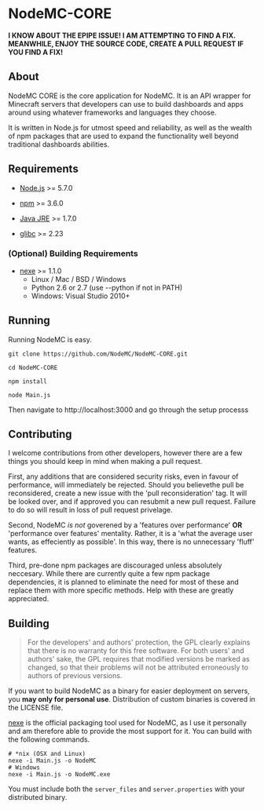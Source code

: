 # NodeMC-CORE

**I KNOW ABOUT THE EPIPE ISSUE! I AM ATTEMPTING TO FIND A FIX. MEANWHILE,
ENJOY THE SOURCE CODE, CREATE A PULL REQUEST IF YOU FIND A FIX!**

## About

NodeMC CORE is the core application for NodeMC. It is an API wrapper
for Minecraft servers that developers can use to build dashboards 
and apps around using whatever frameworks and languages they choose. 

It is written in Node.js for utmost speed and reliability, as well
as the wealth of npm packages that are used to expand the functionality
well beyond traditional dashboards abilities.

## Requirements

- [Node.js](https://nodejs.org/en/) >= 5.7.0

- [npm](https://www.npmjs.com/) >= 3.6.0

- [Java JRE](https://www.java.com/en/) >= 1.7.0

- [glibc](https://www.gnu.org/software/libc/) >= 2.23

### (Optional) Building Requirements

- [nexe](https://jaredallard.me/nexe/) >= 1.1.0
    - Linux / Mac / BSD / Windows
    - Python 2.6 or 2.7 (use --python if not in PATH)
    - Windows: Visual Studio 2010+
    
## Running

Running NodeMC is easy. 

```
git clone https://github.com/NodeMC/NodeMC-CORE.git

cd NodeMC-CORE

npm install

node Main.js
```

Then navigate to http://localhost:3000 and go through the setup processs

## Contributing

I welcome contributions from other developers, however there are a few
things you should keep in mind when making a pull request.

First, any additions that are considered security risks, even in favour of
performance, will immediately be rejected. Should you believethe pull be
reconsidered, create a new issue with the 'pull reconsideration' tag. It
will be looked over, and if approved you can resubmit a new pull request.
Failure to do so will result in loss of pull request privelage. 

Second, NodeMC *is not* goverened by a 'features over performance' **OR**
'performance over features' mentality. Rather, it is a 'what the average
user wants, as effeciently as possible'. In this way, there is no unnecessary
'fluff' features.

Third, pre-done npm packages are discouraged unless absolutely neccesary. While
there are currently quite a few npm package dependencies, it is planned to eliminate
the need for most of these and replace them with more specific methods. Help with
these are greatly appreciated. 

## Building

> For the developers' and authors' protection, the GPL clearly explains 
that there is no warranty for this free software.  For both users' and
authors' sake, the GPL requires that modified versions be marked as
changed, so that their problems will not be attributed erroneously to
authors of previous versions.   

If you want to build NodeMC as a binary for easier deployment on servers, 
you **may only for personal use**. Distribution of custom binaries is
covered in the LICENSE file.

[nexe](https://github.com/jaredallard/nexe) is the official packaging
tool used for NodeMC, as I use it personally and am therefore
able to provide the most support for it. You can build with the
following commands.

```
# *nix (OSX and Linux)
nexe -i Main.js -o NodeMC
# Windows
nexe -i Main.js -o NodeMC.exe
```

You must include both the `server_files` and `server.properties` with your
distributed binary.